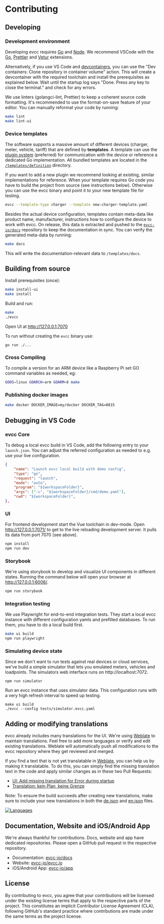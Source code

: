 # Contributing

## Developing

### Development environment

Developing evcc requires [Go][1] and [Node][2]. We recommend VSCode with the [Go](https://marketplace.visualstudio.com/items?itemName=golang.Go), [Prettier](https://marketplace.visualstudio.com/items?itemName=esbenp.prettier-vscode) and [Vetur](https://marketplace.visualstudio.com/items?itemName=octref.vetur) extensions.

Alternatively, if you use VS Code and [devcontainers](https://code.visualstudio.com/docs/devcontainers/containers), you can use the "Dev containers: Clone repository in container volume" action. This will create a devcontainer with the required toolchain and install the prerequisites as explained below. Wait until the startup log says "Done. Press any key to close the terminal." and check for any errors.

We use linters (golangci-lint, Prettier) to keep a coherent source code formatting. It's recommended to use the format-on-save feature of your editor. You can manually reformat your code by running:

```sh
make lint
make lint-ui
```

### Device templates

The software supports a massive amount of different devices (charger, meter, vehicle, tariff) that are defined by **templates**.
A template can use the [plugin system](https://docs.evcc.io/docs/devices/plugins) (preferred) for communication with the device or reference a dedicated Go implementation.
All bundled templates are located in the [`/templates/definition`](https://github.com/evcc-io/evcc/tree/master/templates/definition) directory.

If you want to add a new plugin we recommend looking at existing, similar implementations for reference.
When your template requires Go code you have to build the project from source (see instructions below).
Otherwise you can use the evcc binary and point it to your new template file for testing.

```sh
evcc --template-type charger --template new-charger-template.yaml
```

Besides the actual device configuration, templates contain meta-data like product name, manufacturer, instructions how to configure the device to work with evcc.
On release, this data is extracted and pushed to the [`evcc-io/docs`](https://github.com/evcc-io/docs) repository to keep the documentation in sync. You can verify the generated meta-data by running:

```sh
make docs
```

This will write the documentation-relevant data to `/templates/docs`.

## Building from source

Install prerequisites (once):

```sh
make install-ui
make install
```

Build and run:

```sh
make
./evcc
```

Open UI at http://127.0.0.1:7070

To run without creating the `evcc` binary use:

    go run ./...

### Cross Compiling

To compile a version for an ARM device like a Raspberry Pi set GO command variables as needed, eg:

```sh
GOOS=linux GOARCH=arm GOARM=6 make
```

### Publishing docker images

```sh
make docker DOCKER_IMAGE=my/docker DOCKER_TAG=0815
```

## Debugging in VS Code

### evcc Core

To debug a local evcc build in VS Code, add the following entry to your `launch.json`.
You can adjust the referred configuration as needed to e.g. use your live configuration.

```json
{
    "name": "Launch evcc local build with demo config",
    "type": "go",
    "request": "launch",
    "mode": "auto",
    "program": "${workspaceFolder}",
    "args": ["-c", "${workspaceFolder}/cmd/demo.yaml"],
    "cwd": "${workspaceFolder}",
},
```

### UI

For frontend development start the Vue toolchain in dev-mode. Open http://127.0.0.1:7071/ to get to the live reloading development server. It pulls its data from port 7070 (see above).

```sh
npm install
npm run dev
```

### Storybook

We're using storybook to develop and visualize UI components in different states. Running the command below will open your browser at http://127.0.0.1:6006/.

```sh
npm run storybook
```

### Integration testing

We use Playwright for end-to-end integration tests. They start a local evcc instance with different configuration yamls and prefilled databases. To run them, you have to do a local build first.

```sh
make ui build
npm run playwright
```

### Simulating device state

Since we don't want to run tests against real devices or cloud services, we've build a simple simulator that lets you emulated meters, vehicles and loadpoints. The simulators web interface runs on http://localhost:7072.

```
npm run simulator
```

Run an evcc instance that uses simulator data. This configuration runs with a very high refresh interval to speed up testing.

```
make ui build
./evcc --config tests/simulator.evcc.yaml
```

## Adding or modifying translations

evcc already includes many translations for the UI. We're using [Weblate](https://hosted.weblate.org/projects/evcc/evcc/) to maintain translations. Feel free to add more languages or verify and edit existing translations. Weblate will automatically push all modifications to the evcc repository where they get reviewed and merged.

If you find a text that is not yet translatable in [Weblate](https://hosted.weblate.org/projects/evcc/evcc/), you can help us by making it translatable. To do this, you can simply find the missing translation text in the code and apply similar changes as in these two Pull Requests:

- [UI: Add missing translation for Error during startup](https://github.com/evcc-io/evcc/pull/14695)
- [Translation: kein Plan, keine Grenze](https://github.com/evcc-io/evcc/pull/7461/)

Note: To ensure the build succeeds after creating new translations, make sure to include your new translations in both the [de.json](i18n/de.json) and [en.json](i18n/en.json) files.

[![Languages](https://hosted.weblate.org/widgets/evcc/-/evcc/multi-auto.svg)](https://hosted.weblate.org/engage/evcc/)

[1]: https://go.dev
[2]: https://nodejs.org/

## Documentation, Website and iOS/Android App

We're always thankful for contributions.
Docs, website and app have dedicated repositories.
Please open a GitHub pull request in the respective repository.

- Documentation: [evcc-io/docs](https://github.com/evcc-io/docs)
- Website: [evcc-io/evcc.io](https://github.com/evcc-io/evcc.io)
- iOS/Android App: [evcc-io/app](https://github.com/evcc-io/app)

## License

By contributing to evcc, you agree that your contributions will be licensed under the existing license terms that apply to the respective parts of the project.
This constitutes an implicit Contributor License Agreement (CLA), following GitHub's standard practice where contributions are made under the same terms as the project license.

